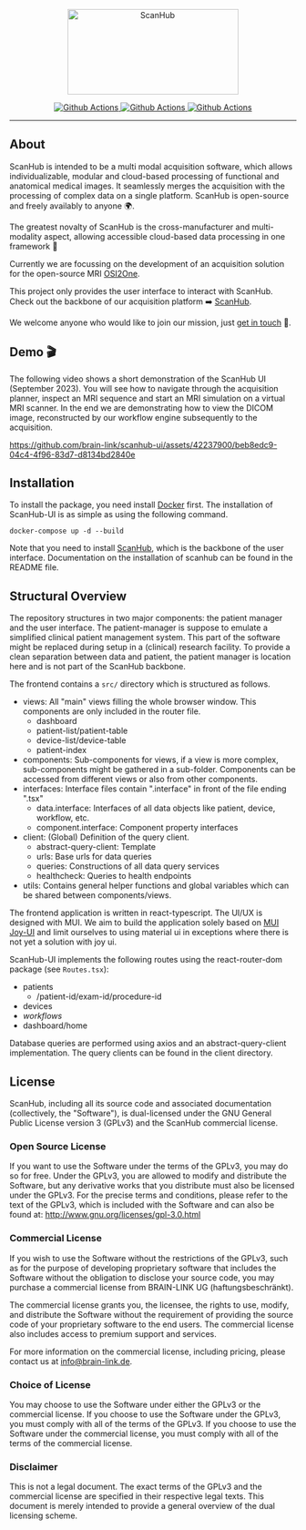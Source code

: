 <p align="center">
  <a href="https://brain-link.de/wp-content/uploads/2022/03/ScanHub.svg"><img src="https://brain-link.de/wp-content/uploads/2022/03/ScanHub.svg" width="300" height="150" alt="ScanHub"></a>
</p>

<p align="center">
  <a href="https://github.com/brain-link/scanhub-ui/actions/workflows/build.yml" target="_blank">
      <img src="https://github.com/brain-link/scanhub-ui/actions/workflows/build.yml/badge.svg" alt="Github Actions">
  </a>
  <a href="https://github.com/brain-link/scanhub-ui/actions/workflows/static-tests-backend.yml" target="_blank">
      <img src="https://github.com/brain-link/scanhub-ui/actions/workflows/static-tests-backend.yml/badge.svg" alt="Github Actions">
  </a>
  <a href="https://github.com/brain-link/scanhub-ui/actions/workflows/static-tests-frontend.yml" target="_blank">
      <img src="https://github.com/brain-link/scanhub-ui/actions/workflows/static-tests-frontend.yml/badge.svg" alt="Github Actions">
  </a>  
</p>

-----------------

About
-----

ScanHub is intended to be a multi modal acquisition software, which allows individualizable, modular and cloud-based processing of functional and anatomical medical images. 
It seamlessly merges the acquisition with the processing of complex data on a single platform.
ScanHub is open-source and freely availably to anyone :earth_africa:.

The greatest novalty of ScanHub is the cross-manufacturer and multi-modality aspect, allowing accessible cloud-based data processing in one framework :rocket:

Currently we are focussing on the development of an acquisition solution for the open-source MRI [OSI2One](https://www.opensourceimaging.org/2023/01/09/first-open-source-mri-scanner-presented-the-osii-one/).

This project only provides the user interface to interact with ScanHub. 
Check out the backbone of our acquisition platform :arrow_right: [ScanHub](https://github.com/brain-link/scanhub).

We welcome anyone who would like to join our mission, just [get in touch](mailto:info@brain-link.de) :email:.


Demo :clapper:
--------------

The following video shows a short demonstration of the ScanHub UI (September 2023). You will see how to navigate through the acquisition planner, inspect an MRI sequence and start an MRI simulation on a virtual MRI scanner. In the end we are demonstrating how to view the DICOM image, reconstructed by our workflow engine subsequently to the acquisition.

https://github.com/brain-link/scanhub-ui/assets/42237900/beb8edc9-04c4-4f96-83d7-d8134bd2840e



Installation
------------

To install the package, you need install [Docker](https://docs.docker.com/engine/install/) first. 
The installation of ScanHub-UI is as simple as using the following command.

    docker-compose up -d --build
    
Note that you need to install [ScanHub](https://github.com/brain-link/scanhub), which is the backbone of the user interface.
Documentation on the installation of scanhub can be found in the README file.

Structural Overview
-------------------

The repository structures in two major components: the patient manager and the user interface. The patient-manager is suppose to emulate a simplified clinical patient management system. This part of the software might be replaced during setup in a (clinical) research facility. To provide a clean separation between data and patient, the patient manager is location here and is not part of the ScanHub backbone.

The frontend contains a `src/` directory which is structured as follows.

* views: All "main" views filling the whole browser window. This components are only included in the router file.
  * dashboard
  * patient-list/patient-table
  * device-list/device-table
  * patient-index
* components: Sub-components for views, if a view is more complex, sub-components might be gathered in a sub-folder. Components can be accessed from different views or also from other components.
* interfaces: Interface files contain ".interface" in front of the file ending ".tsx"
  * data.interface: Interfaces of all data objects like patient, device, workflow, etc.
  * component.interface: Component property interfaces
* client: (Global) Definition of the query client.
  * abstract-query-client: Template
  * urls: Base urls for data queries
  * queries: Constructions of all data query services
  * healthcheck: Queries to health endpoints
* utils: Contains general helper functions and global variables which can be shared between components/views.


The frontend application is written in react-typescript. The UI/UX is designed with MUI. We aim to build the application solely based on [MUI Joy-UI](https://mui.com/joy-ui/getting-started/overview/) and limit ourselves to using material ui in exceptions where there is not yet a solution with joy ui.

ScanHub-UI implements the following routes using the react-router-dom package (see `Routes.tsx`):

* patients
  * /patient-id/exam-id/procedure-id
* devices
* _workflows_
* dashboard/home

Database queries are performed using axios and an abstract-query-client implementation. The query clients can be found in the client directory.


License
-------

ScanHub, including all its source code and associated documentation (collectively, the "Software"), is dual-licensed under the GNU General Public License version 3 (GPLv3) and the ScanHub commercial license.

### Open Source License

If you want to use the Software under the terms of the GPLv3, you may do so for free. Under the GPLv3, you are allowed to modify and distribute the Software, but any derivative works that you distribute must also be licensed under the GPLv3. For the precise terms and conditions, please refer to the text of the GPLv3, which is included with the Software and can also be found at: http://www.gnu.org/licenses/gpl-3.0.html

### Commercial License

If you wish to use the Software without the restrictions of the GPLv3, such as for the purpose of developing proprietary software that includes the Software without the obligation to disclose your source code, you may purchase a commercial license from BRAIN-LINK UG (haftungsbeschränkt).

The commercial license grants you, the licensee, the rights to use, modify, and distribute the Software without the requirement of providing the source code of your proprietary software to the end users. The commercial license also includes access to premium support and services.

For more information on the commercial license, including pricing, please contact us at info@brain-link.de.

### Choice of License

You may choose to use the Software under either the GPLv3 or the commercial license. If you choose to use the Software under the GPLv3, you must comply with all of the terms of the GPLv3. If you choose to use the Software under the commercial license, you must comply with all of the terms of the commercial license.

### Disclaimer

This is not a legal document. The exact terms of the GPLv3 and the commercial license are specified in their respective legal texts. This document is merely intended to provide a general overview of the dual licensing scheme.
